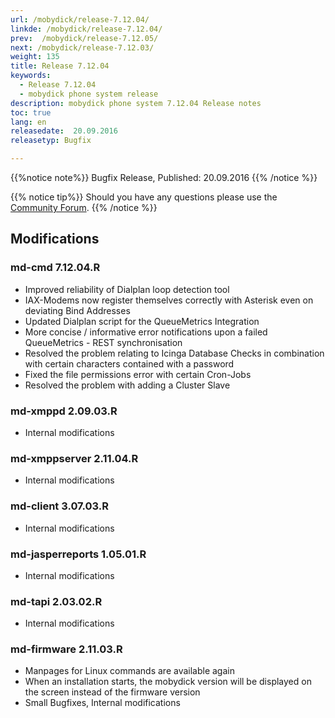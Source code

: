 ```yaml
---
url: /mobydick/release-7.12.04/
linkde: /mobydick/release-7.12.04/
prev:  /mobydick/release-7.12.05/
next: /mobydick/release-7.12.03/
weight: 135
title: Release 7.12.04
keywords:
  - Release 7.12.04
  - mobydick phone system release
description: mobydick phone system 7.12.04 Release notes
toc: true
lang: en
releasedate:  20.09.2016
releasetyp: Bugfix

---
```


{{%notice note%}}
Bugfix Release, Published: 20.09.2016
{{% /notice %}}

{{% notice tip%}}
Should you have any questions please use the [Community Forum](http://community.pascom.net/forum.php?langid=6 "Visit our Forum").
{{% /notice %}}

## Modifications

### md-cmd 7.12.04.R

* Improved reliability of Dialplan loop detection tool
* IAX-Modems now register themselves correctly with Asterisk even on deviating Bind Addresses
* Updated Dialplan script for the QueueMetrics Integration
* More concise / informative error notifications upon a failed QueueMetrics - REST synchronisation
* Resolved the problem relating to Icinga Database Checks in combination with certain characters contained with a password
* Fixed the file permissions error with certain Cron-Jobs
* Resolved the problem with adding a Cluster Slave

###  md-xmppd 2.09.03.R

* Internal modifications

###  md-xmppserver 2.11.04.R

* Internal modifications

###  md-client 3.07.03.R

* Internal modifications

###  md-jasperreports 1.05.01.R

* Internal modifications

### md-tapi 2.03.02.R

* Internal modifications

### md-firmware 2.11.03.R

* Manpages for Linux commands are available again
* When an installation starts, the mobydick version will be displayed on the screen instead of the firmware version
* Small Bugfixes, Internal modifications